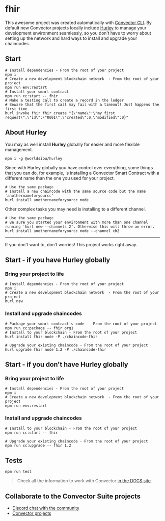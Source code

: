 # fhir

This awesome project was created automatically with <a href="https://github.com/worldsibu/convector-cli" target="_blank">Convector CLI</a>.
By default new Convector projects locally include <a href="https://github.com/worldsibu/hurley">Hurley</a> to manage your development environment seamlessly, so you don't have to worry about setting up the network and hard ways to install  and upgrade your chaincodes.

## Start

```
# Install dependencies - From the root of your project
npm i
# Create a new development blockchain network  - From the root of your project
npm run env:restart
# Install your smart contract
npm run cc:start -- fhir
# Make a testing call to create a record in the ledger
# Beware that the first call may fail with a timeout! Just happens the first time
hurl invoke fhir fhir_create "{\"name\":\"my first request\",\"id\":\"0001\",\"created\":0,\"modified\":0}"
```

## About Hurley

You may as well install **Hurley** globally for easier and more flexible management. 

`npm i -g @worldsibu/hurley`

Since with Hurley globally you have control over everything, some things that you can do, for example, is installing a Convector Smart Contract with a different name than the one you used for your project.

```
# Use the same package
# Install a new chaincode with the same source code but the name 'anothernameforyourcc'
hurl install anothernameforyourcc node
```

Other complex tasks you may need is installing to a different channel.

```
# Use the same package
# Be sure you started your environment with more than one channel running 'hurl new --channels 2'. Otherwise this will throw an error.
hurl install anothernameforyourcc node --channel ch2
```

---

If you don't want to, don't worries! This project works right away.

## Start - if you have Hurley globally

### Bring your project to life 

```
# Install dependencies - From the root of your project
npm i
# Create a new development blockchain network  - From the root of your project
hurl new
```

###  Install and upgrade chaincodes

```
# Package your smart contract's code  - From the root of your project
npm run cc:package -- fhir org1
# Install to your blockchain - From the root of your project
hurl install fhir node -P ./chaincode-fhir

# Upgrade your existing chaincode - From the root of your project
hurl upgrade fhir node 1.2 -P ./chaincode-fhir
```

## Start - if you don't have Hurley globally

### Bring your project to life 

```
# Install dependencies - From the root of your project
npm i
# Create a new development blockchain network  - From the root of your project
npm run env:restart
```

###  Install and upgrade chaincodes

```
# Install to your blockchain - From the root of your project
npm run cc:start -- fhir

# Upgrade your existing chaincode - From the root of your project
npm run cc:upgrade -- fhir 1.2
```

## Tests

```
npm run test
```

> Check all the information to work with Convector <a href="https://worldsibu.github.io/convector" target="_blank">in the DOCS site</a>.

## Collaborate to the Convector Suite projects

* <a href="https://discord.gg/twRwpWt" target="_blank">Discord chat with the community</a>
* <a href="https://github.com/worldsibu" target="_blank">Convector projects</a>
